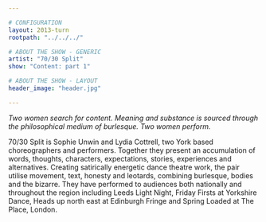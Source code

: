 ```yaml
---

# CONFIGURATION
layout: 2013-turn
rootpath: "../../../"

# ABOUT THE SHOW - GENERIC
artist: "70/30 Split"
show: "Content: part 1"

# ABOUT THE SHOW - LAYOUT
header_image: "header.jpg"

---
```


*Two women search for content. Meaning and substance is sourced through the philosophical medium of burlesque. Two women perform.*            

70/30 Split is Sophie Unwin and Lydia Cottrell, two York based choreographers and performers. Together they present an accumulation of words, thoughts, characters, expectations, stories, experiences and alternatives. Creating satirically energetic dance theatre work, the pair utilise movement, text, honesty and leotards, combining burlesque, bodies and the bizarre. They have performed to audiences both nationally and throughout the region including Leeds Light Night, Friday Firsts at Yorkshire Dance, Heads up north east at Edinburgh Fringe and Spring Loaded at The Place, London.
